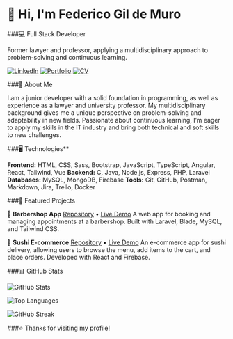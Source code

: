 # 👋 Hi, I'm Federico Gil de Muro

###💻 Full Stack Developer

Former lawyer and professor, applying a multidisciplinary approach to problem-solving and continuous learning.

[![LinkedIn](https://img.shields.io/badge/LinkedIn-blue?style=flat&logo=linkedin)](https://linkedin.com/in/federicogildemuro)
[![Portfolio](https://img.shields.io/badge/Portfolio-000?style=flat&logo=internet-explorer)](https://federico-gil-de-muro-portfolio.vercel.app/cv-federico-gil-de-muro.pdf)
[![CV](https://img.shields.io/badge/CV-PDF-red?style=flat&logo=adobeacrobatreader)](https://federico-gil-de-muro-portfolio.vercel.app/cv-federico-gil-de-muro.pdf)

###💼 About Me

I am a junior developer with a solid foundation in programming, as well as experience as a lawyer and university professor. My multidisciplinary background gives me a unique perspective on problem-solving and adaptability in new fields. Passionate about continuous learning, I’m eager to apply my skills in the IT industry and bring both technical and soft skills to new challenges.

###🖥 Technologies**

**Frontend:** HTML, CSS, Sass, Bootstrap, JavaScript, TypeScript, Angular, React, Tailwind, Vue
**Backend:** C, Java, Node.js, Express, PHP, Laravel
**Databases:** MySQL, MongoDB, Firebase
**Tools:** Git, GitHub, Postman, Markdown, Jira, Trello, Docker

###🚀 Featured Projects

**🧔 Barbershop App**
[Repository](https://github.com/federicogildemuro/dartom) • [Live Demo](https://dartom.onrender.com/)
A web app for booking and managing appointments at a barbershop. Built with Laravel, Blade, MySQL, and Tailwind CSS.

**🍣 Sushi E-commerce**
[Repository](https://github.com/federicogildemuro/kyo-sushi) • [Live Demo](https://kyo-sushi.netlify.app/)
An e-commerce app for sushi delivery, allowing users to browse the menu, add items to the cart, and place orders. Developed with React and Firebase.

###📊 GitHub Stats

![GitHub Stats](https://github-readme-stats.vercel.app/api?username=federicogildemuro&show_icons=true&theme=radical)

![Top Languages](https://github-readme-stats.vercel.app/api/top-langs/?username=federicogildemuro&layout=compact&theme=radical)

![GitHub Streak](https://github-readme-streak-stats.herokuapp.com/?user=federicogildemuro&theme=radical)

###⭐ Thanks for visiting my profile!
